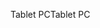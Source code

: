 <span data-ttu-id="f3376-101">Tablet PC</span><span class="sxs-lookup"><span data-stu-id="f3376-101">Tablet PC</span></span>